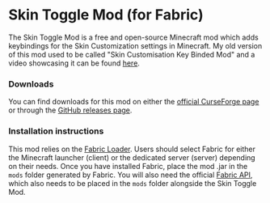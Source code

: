# Skin Toggle Mod (for Fabric)

The Skin Toggle Mod is a free and open-source Minecraft mod which adds keybindings for the Skin Customization settings in Minecraft.
My old version of this mod used to be called "Skin Customisation Key Binded Mod" and a video showcasing it can be found [here](https://www.youtube.com/watch?v=Y9mxqFCslJ0).

### Downloads

You can find downloads for this mod on either the [official CurseForge page](https://www.curseforge.com/minecraft/mc-mods/skin-toggle-mod)
or through the [GitHub releases page](https://github.com/hujohner/skin-toggle-mod/releases).

### Installation instructions

This mod relies on the [Fabric Loader](https://fabricmc.net/use). Users should select Fabric for either the Minecraft launcher (client) or
the dedicated server (server) depending on their needs.
Once you have installed Fabric, place the mod .jar in the `mods` folder generated by Fabric.
You will also need the official [Fabric API](https://www.curseforge.com/minecraft/mc-mods/fabric-api), which also needs to be placed in the `mods` folder alongside the Skin Toggle Mod.